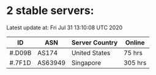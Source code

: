 # 2 stable servers:

Latest update at: Fri Jul 31 13:10:08 UTC 2020

| ID | ASN | Server Country | Online |
| -- | --- | -------------- | ------ |
| #.D09B | AS174 | United States | 75 hrs |
| #.7F1D | AS63949 | Singapore | 305 hrs |

